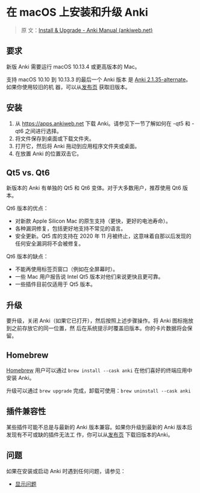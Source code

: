 # 在 macOS 上安装和升级 Anki

> 原
> 文：[Install & Upgrade - Anki Manual (ankiweb.net)](https://docs.ankiweb.net/platform/mac/installing.html)

<!-- toc -->

## 要求

新版 Anki 需要运行 macOS 10.13.4 或更高版本的 Mac。

支持 macOS 10.10 到 10.13.3 的最后一个 Anki 版本 是
[Anki 2.1.35-alternate](https://github.com/ankitects/anki/releases/tag/2.1.35)。如果你使用较旧的机
器，可以从[发布页](https://github.com/ankitects/anki/releases) 获取旧版本。

## 安装

1. 从 <https://apps.ankiweb.net> 下载 Anki。请参见下一节了解如何在 -qt5 和 -qt6 之间进行选择。
2. 将文件保存到桌面或下载文件夹。
3. 打开它，然后将 Anki 拖动到应用程序文件夹或桌面。
4. 在放置 Anki 的位置双击它。

## Qt5 vs. Qt6

新版本的 Anki 有单独的 Qt5 和 Qt6 变体。对于大多数用户，推荐使用 Qt6 版本。

Qt6 版本的优点：

- 对新款 Apple Silicon Mac 的原生支持（更快，更好的电池寿命）。
- 各种漏洞修复，包括更好地支持不常见的语言。
- 安全更新。Qt5 库的支持在 2020 年 11 月被终止，这意味着自那以后发现的任何安全漏洞将不会被修复。

Qt6 版本的缺点：

- 不能再使用标签页窗口（例如在全屏幕时）。
- 一些 Mac 用户报告说 Intel Qt5 版本对他们来说更快且更可靠。
- 一些插件目前仅适用于 Qt5 版本。

## 升级

要升级，关闭 Anki（如果它已打开），然后按照上述步骤操作。将 Anki 图标拖放到之前存放它的同一位置，然
后在系统提示时覆盖旧版本。你的卡片数据将会保留。

## Homebrew

[Homebrew](https://brew.sh/) 用户可以通过 `brew install --cask anki` 在他们喜好的终端应用中安装
Anki。

升级可以通过 `brew upgrade` 完成，卸载可使用：`brew uninstall --cask anki`

## 插件兼容性

某些插件可能不总是与最新的 Anki 版本兼容。如果你升级到最新的 Anki 版本后发现有不可或缺的插件无法工
作，你可以从[发布页](https://github.com/ankitects/anki/releases) 下载旧版本的Anki。

## 问题

如果在安装或启动 Anki 时遇到任何问题，请参见：

- [显示问题](display-issues.md)
